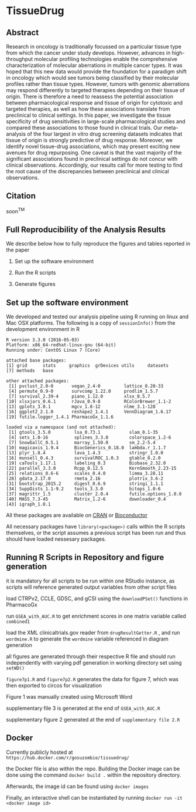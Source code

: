 # TissueDrug

Abstract
--------
Research in oncology is traditionally focussed on a particular  tissue type from which the cancer under study develops. However, advances in high-throughput molecular profiling technologies enable the comprehensive characterization of molecular aberrations in multiple cancer types. It was hoped that this new data would provide the foundation for a paradigm shift in oncology which would see tumors being classified by their molecular profiles rather than tissue types. However, tumors with genomic aberrations may respond differently to targeted therapies depending on their tissue of origin. There is therefore a need to reassess the potential association between pharmacological response and tissue of origin for cytotoxic and targeted therapies, as well as how these associations translate from preclinical to clinical settings. In this paper, we investigate the tissue specificity of drug sensitivities in large-scale pharmacological studies and compared these associations to those found in clinical trials. Our meta-analysis of the four largest in vitro drug screening datasets indicates that tissue of origin is strongly predictive of drug response. Moreover, we identify novel tissue-drug associations, which may present exciting new avenues for drug repurposing. One caveat is that the vast majority of the significant associations found in preclinical settings do not concur with clinical observations. Accordingly, our results call for more testing to find the root cause of the discrepancies between preclinical and clinical observations.


Citation
--------

soon<sup>TM<sup>

Full Reproducibility of the Analysis Results
--------------------------------------------

We describe below how to fully reproduce the figures and tables reported in the paper

1.  Set up the software environment

2.  Run the R scripts

3.  Generate figures

Set up the software environment
-------------------------------

We developed and tested our analysis pipeline using R running on linux and Mac OSX platforms. The following is a copy of `sessionInfo()` from the development environment in R

```
R version 3.3.0 (2016-05-03)
Platform: x86_64-redhat-linux-gnu (64-bit)
Running under: CentOS Linux 7 (Core)

attached base packages:
[1] grid      stats     graphics  grDevices utils     datasets 
[7] methods   base  

other attached packages:
 [1] pvclust_2.0-0       vegan_2.4-0         lattice_0.20-33    
 [4] permute_0.9-0       survcomp_1.22.0     prodlim_1.5.7      
 [7] survival_2.39-4     piano_1.12.0        xlsx_0.5.7         
[10] xlsxjars_0.6.1      rJava_0.9-8         RColorBrewer_1.1-2 
[13] gplots_3.0.1        mgcv_1.8-12         nlme_3.1-128       
[16] ggplot2_2.1.0       reshape2_1.4.1      VennDiagram_1.6.17 
[19] futile.logger_1.4.1 PharmacoGx_1.1.6  

loaded via a namespace (and not attached):
 [1] gtools_3.5.0         lsa_0.73.1           slam_0.1-35         
 [4] sets_1.0-16          splines_3.3.0        colorspace_1.2-6    
 [7] SnowballC_0.5.1      marray_1.50.0        sm_2.2-5.4          
[10] magicaxis_1.9.4      BiocGenerics_0.18.0  lambda.r_1.1.7      
[13] plyr_1.8.4           lava_1.4.3           stringr_1.0.0       
[16] munsell_0.4.3        survivalROC_1.0.3    gtable_0.2.0        
[19] caTools_1.17.1       labeling_0.3         Biobase_2.32.0      
[22] parallel_3.3.0       Rcpp_0.12.5          KernSmooth_2.23-15  
[25] relations_0.6-6      scales_0.4.0         limma_3.28.11       
[28] gdata_2.17.0         rmeta_2.16           plotrix_3.6-2       
[31] bootstrap_2015.2     digest_0.6.9         stringi_1.1.1       
[34] SuppDists_1.1-9.2    tools_3.3.0          bitops_1.0-6        
[37] magrittr_1.5         cluster_2.0.4        futile.options_1.0.0
[40] MASS_7.3-45          Matrix_1.2-6         downloader_0.4      
[43] igraph_1.0.1 
```

All these packages are available on [CRAN](http://cran.r-project.org) or [Bioconductor](http://www.bioconductor.org)

All necessary packages have `library(<package>)` calls within the R scripts themselves, or the script assumes a previous script has been run and thus should have loaded nessesary packages. 

Running R Scripts in Repository and figure generation
-------------------------------
it is mandatory for all scripts to be run within one RStudio instance, as scripts will reference generated output variables from other script files

load CTRPv2, CCLE, GDSC, and gCSI using the `downloadPSet()` functions in PharmacoGx

run `GSEA_with_AUC.R` to get enrichment scores in one matrix variable called `combined1`

load the XML clinicaltrials.gov reader from `drugResultGetter.R` , and run `wordmine.R` to generate the `wordmine` variable referenced in diagram generation 

all figures are generated through their respective R file and should run independently with varying pdf generation in working directory set using `setWD()`

`figure7p1.R` and `figure7p2.R` generates the data for figure 7, which was then exported to circos for visualization

Figure 1 was manually created using Microsoft Word

supplementary file 3 is generated at the end of `GSEA_with_AUC.R`

supplementary figure 2 generated at the end of `supplementary file 2.R`


Docker
-------------------------------

Currently publicly hosted at `https://hub.docker.com/r/gosuzombie/tissuedrug/`

the Docker file is also within the repo. Building the Docker image can be done using the command `docker build .` within the repository directory. 

Afterwards, the image id can be found using `docker images`

Finally, an interactive shell can be instantiated by running `docker run -it <docker image id>`


